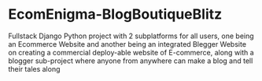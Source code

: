 # EcomEnigma-BlogBoutiqueBlitz
Fullstack Django Python project with 2 subplatforms for all users, one being an Ecommerce Website and another being an integrated Blegger Website on creating a commercial deploy-able website of E-commerce, along with a blogger sub-project where anyone from anywhere can make a blog and tell their tales along
